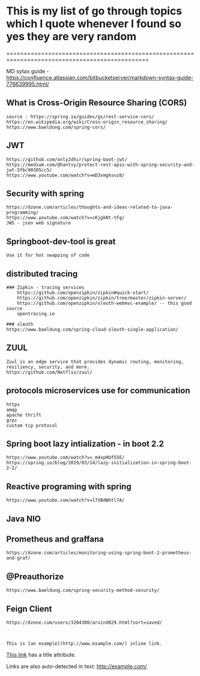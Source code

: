 # This is my list of go through topics which I quote whenever I found so yes they are very random
=============================================================================================== 


 MD sytax guide - https://confluence.atlassian.com/bitbucketserver/markdown-syntax-guide-776639995.html/
 
 
## What is Cross-Origin Resource Sharing (CORS)


	source : https://spring.io/guides/gs/rest-service-cors/
	https://en.wikipedia.org/wiki/Cross-origin_resource_sharing/
	https://www.baeldung.com/spring-cors/
	
## JWT


	https://github.com/only2dhir/spring-boot-jwt/
	https://medium.com/@hantsy/protect-rest-apis-with-spring-security-and-jwt-5fbc90305cc5/
	https://www.youtube.com/watch?v=mD3vmgksvz8/
	
## Security with spring	


	https://dzone.com/articles/thoughts-and-ideas-related-to-java-programming/
	https://www.youtube.com/watch?v=cKjgkNt-tFg/
	JWS - json web signature
	
## Springboot-dev-tool is great

	Use it for hot swapping of code
	

## distributed tracing 
	### Zipkin - tracing services
		https://github.com/openzipkin/zipkin#quick-start/
		https://github.com/openzipkin/zipkin/tree/master/zipkin-server/
		https://github.com/openzipkin/sleuth-webmvc-example/ -- this good source
		opentracing.io
		
	### sleuth
	https://www.baeldung.com/spring-cloud-sleuth-single-application/
	

## ZUUL
	Zuul is an edge service that provides dynamic routing, monitoring, resiliency, security, and more.
	https://github.com/Netflix/zuul/
	
	
## protocols microservices use for communication
	https
	amqp
	apache thrift
	grpc
	custom tcp protocol

## Spring boot lazy intialization - in boot 2.2
	https://www.youtube.com/watch?v=_m4xpHUf55E/
	https://spring.io/blog/2019/03/14/lazy-initialization-in-spring-boot-2-2/
	
## Reactive programing with spring
	https://www.youtube.com/watch?v=l7VBdWhtl7A/
	

## Java NIO


## Prometheus and graffana
	https://dzone.com/articles/monitoring-using-spring-boot-2-prometheus-and-graf/
	
	
## @Preauthorize
	https://www.baeldung.com/spring-security-method-security/
	
	
## Feign Client
	https://dzone.com/users/3204300/arvind029.html?sort=saved/
	
	
	
	This is [an example](http://www.example.com/) inline link.

[This link](http://example.com/ "Title") has a title attribute.

Links are also auto-detected in text: http://example.com/
	
	